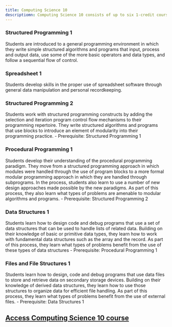 ```yaml
---
title: Computing Science 10
descriptiomn: Computing Science 10 consists of up to six 1-credit courses
---
```


<h3>Structured Programming 1</h3>
Students are introduced to a general programming environment in which they write simple structured algorithms and programs that input, process and output data, use some of the more basic operators and data types, and follow a sequential flow of control.

<h3>Spreadsheet 1</h3>
Students develop skills in the proper use of spreadsheet software through general data manipulation and personal recordkeeping.

<h3>Structured Programming 2</h3>
Students work with structured programming constructs by adding the selection and iteration program control flow mechanisms to their programming repertoire. They write structured algorithms and programs that use blocks to introduce an element of modularity into their programming practice.
- Prerequisite: Structured Programming 1

<h3>Procedural Programming 1</h3>
Students develop their understanding of the procedural programming paradigm. They move from a structured programming approach in which modules were handled through the use of program blocks to a more formal modular programming approach in which they are handled through subprograms. In the process, students also learn to use a number of new design approaches made possible by the new paradigms. As part of this process, they also learn what types of problems are amenable to modular algorithms and programs.
- Prerequisite: Structured Programming 2

<h3>Data Structures 1</h3>
Students learn how to design code and debug programs that use a set of data structures that can be used to handle lists of related data. Building on their knowledge of basic or primitive data types, they learn how to work with fundamental data structures such as the array and the record. As part of this process, they learn what types of problems benefit from the use of these types of data structures
- Prerequisite: Procedural Programming 1

<h3>Files and File Structures 1</h3>
Students learn how to design, code and debug programs that use data files to store and retrieve data on secondary storage devices. Building on their knowledge of derived data structures, they learn how to use those structures to organize data for efficient file handling. As part of this process, they learn what types of problems benefit from the use of external files.
- Prerequisite: Data Structures 1

<h2><a href="https://github.com/callysto/curriculum-notebooks/blob/master/TechnologyStudies/ComputingScience/computing-science-10.ipynb"> Access Computing Science 10 course</a></h2>